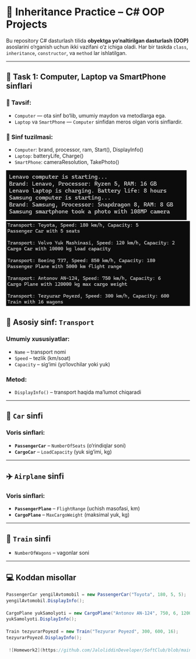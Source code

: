 # 🧠 Inheritance Practice – C# OOP Projects

Bu repository C# dasturlash tilida **obyektga yo‘naltirilgan dasturlash (OOP)** asoslarini o‘rganish uchun ikki vazifani o‘z ichiga oladi. Har bir taskda `class`, `inheritance`, `constructor`, va `method` lar ishlatilgan.

---

## 📌 Task 1: Computer, Laptop va SmartPhone sinflari

### 🔧 Tavsif:
- `Computer` — ota sinf bo‘lib, umumiy maydon va metodlarga ega.
- `Laptop` va `SmartPhone` — `Computer` sinfidan meros olgan voris sinflardir.

### 🧱 Sinf tuzilmasi:
- `Computer`: brand, processor, ram, Start(), DisplayInfo()
- `Laptop`: batteryLife, Charge()
- `SmartPhone`: cameraResolution, TakePhoto()


 ![Homework](https://github.com/JaloliddinDeveloper/SoftClub/blob/main/HomeWork_10/Pictures/inpic1.jpg)
  ![Homework](https://github.com/JaloliddinDeveloper/SoftClub/blob/main/HomeWork_10/Pictures/inpic2.jpg)

## 🔧 Asosiy sinf: `Transport`

### Umumiy xususiyatlar:
- `Name` – transport nomi
- `Speed` – tezlik (km/soat)
- `Capacity` – sig‘imi (yo‘lovchilar yoki yuk)

### Metod:
- `DisplayInfo()` – transport haqida ma’lumot chiqaradi

---

## 🚗 `Car` sinfi

### Voris sinflari:
- **`PassengerCar`** – `NumberOfSeats` (o‘rindiqlar soni)
- **`CargoCar`** – `LoadCapacity` (yuk sig‘imi, kg)

---

## ✈️ `Airplane` sinfi

### Voris sinflari:
- **`PassengerPlane`** – `FlightRange` (uchish masofasi, km)
- **`CargoPlane`** – `MaxCargoWeight` (maksimal yuk, kg)

---

## 🚄 `Train` sinfi

- `NumberOfWagons` – vagonlar soni

---

## 💻 Koddan misollar

```csharp
PassengerCar yengilAvtomobil = new PassengerCar("Toyota", 180, 5, 5);
yengilAvtomobil.DisplayInfo();

CargoPlane yukSamolyoti = new CargoPlane("Antonov AN-124", 750, 6, 120000);
yukSamolyoti.DisplayInfo();

Train tezyurarPoyezd = new Train("Tezyurar Poyezd", 300, 600, 16);
tezyurarPoyezd.DisplayInfo();

 ![Homework2](https://github.com/JaloliddinDeveloper/SoftClub/blob/main/HomeWork_10/Pictures/inpic2.jpg)
